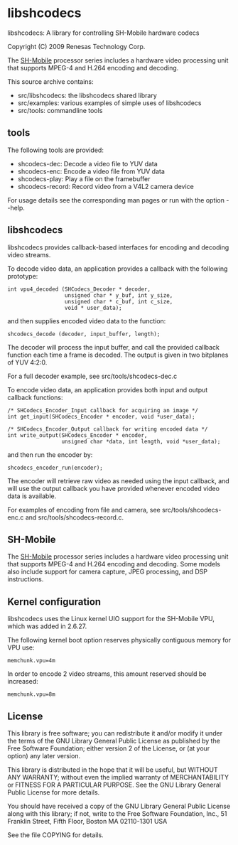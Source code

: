 libshcodecs
===========

libshcodecs: A library for controlling SH-Mobile hardware codecs

Copyright (C) 2009 Renesas Technology Corp.

The [SH-Mobile][0] processor series includes a hardware video processing
unit that supports MPEG-4 and H.264 encoding and decoding.

This source archive contains:

 * src/libshcodecs: the libshcodecs shared library
 * src/examples: various examples of simple uses of libshcodecs
 * src/tools: commandline tools

tools
-----

The following tools are provided:

 * shcodecs-dec: Decode a video file to YUV data
 * shcodecs-enc: Encode a video file from YUV data
 * shcodecs-play: Play a file on the framebuffer
 * shcodecs-record: Record video from a V4L2 camera device

For usage details see the corresponding man pages or run with the option
--help.

libshcodecs
-----------

libshcodecs provides callback-based interfaces for encoding and decoding
video streams.

To decode video data, an application provides a callback with the following
prototype:

    int vpu4_decoded (SHCodecs_Decoder * decoder,
                      unsigned char * y_buf, int y_size,
                      unsigned char * c_buf, int c_size,
                      void * user_data);

and then supplies encoded video data to the function:

    shcodecs_decode (decoder, input_buffer, length);

The decoder will process the input buffer, and call the provided callback
function each time a frame is decoded. The output is given in two bitplanes
of YUV 4:2:0.

For a full decoder example, see src/tools/shcodecs-dec.c

To encode video data, an application provides both input and output callback
functions:

    /* SHCodecs_Encoder_Input callback for acquiring an image */
    int get_input(SHCodecs_Encoder * encoder, void *user_data);
    
    /* SHCodecs_Encoder_Output callback for writing encoded data */
    int write_output(SHCodecs_Encoder * encoder,
                     unsigned char *data, int length, void *user_data);

and then run the encoder by:

    shcodecs_encoder_run(encoder);

The encoder will retrieve raw video as needed using the input callback, and will
use the output callback you have provided whenever encoded video data is
available.

For examples of encoding from file and camera, see src/tools/shcodecs-enc.c
and src/tools/shcodecs-record.c.

SH-Mobile
---------

The [SH-Mobile][0] processor series includes a hardware video processing
unit that supports MPEG-4 and H.264 encoding and decoding. Some models
also include support for camera capture, JPEG processing, and DSP
instructions.

[0]: http://www.renesas.com/fmwk.jsp?cnt=sh_mobile_family_landing.jsp&fp=/products/mpumcu/sh_mobile/

Kernel configuration
--------------------

libshcodecs uses the Linux kernel UIO support for the SH-Mobile VPU, which was
added in 2.6.27.

The following kernel boot option reserves physically contiguous memory for VPU use:

    memchunk.vpu=4m

In order to encode 2 video streams, this amount reserved should be increased:

    memchunk.vpu=8m

License
-------

This library is free software; you can redistribute it and/or
modify it under the terms of the GNU Library General Public
License as published by the Free Software Foundation; either
version 2 of the License, or (at your option) any later version.

This library is distributed in the hope that it will be useful,
but WITHOUT ANY WARRANTY; without even the implied warranty of
MERCHANTABILITY or FITNESS FOR A PARTICULAR PURPOSE.  See the GNU
Library General Public License for more details.

You should have received a copy of the GNU Library General Public
License along with this library; if not, write to the Free Software
Foundation, Inc., 51 Franklin Street, Fifth Floor, Boston MA  02110-1301 USA

See the file COPYING for details.
